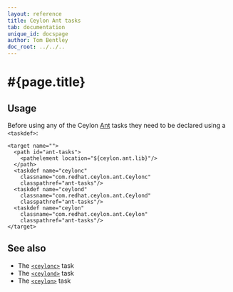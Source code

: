```yaml
---
layout: reference
title: Ceylon Ant tasks
tab: documentation
unique_id: docspage
author: Tom Bentley
doc_root: ../../..
---
```


# #{page.title}

## Usage 

Before using any of the Ceylon [Ant](http://ant.apache.org) 
tasks they need to be declared using a `<taskdef>`:

<!-- lang: xml -->
    <target name="">
      <path id="ant-tasks">
        <pathelement location="${ceylon.ant.lib}"/>
      </path>
      <taskdef name="ceylonc" 
        classname="com.redhat.ceylon.ant.Ceylonc" 
        classpathref="ant-tasks"/>
      <taskdef name="ceylond" 
        classname="com.redhat.ceylon.ant.Ceylond" 
        classpathref="ant-tasks"/>
      <taskdef name="ceylon" 
        classname="com.redhat.ceylon.ant.Ceylon" 
        classpathref="ant-tasks"/>
    </target>

## See also

* The [`<ceylonc>`](../ant-ceylonc) task
* The [`<ceylond>`](../ant-ceylond) task
* The [`<ceylon>`](../ant-ceylon) task
